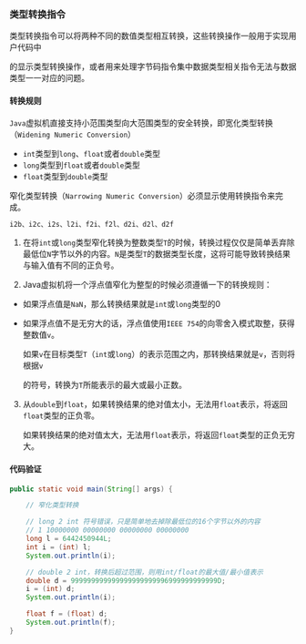 ### 类型转换指令

类型转换指令可以将两种不同的数值类型相互转换，这些转换操作一般用于实现用户代码中

的显示类型转换操作，或者用来处理字节码指令集中数据类型相关指令无法与数据类型一一对应的问题。



#### 转换规则

`Java`虚拟机直接支持小范围类型向大范围类型的安全转换，即宽化类型转换（`Widening Numeric Conversion`）

* `int`类型到`long`、`float`或者`double`类型
* `long`类型到`float`或者`double`类型
* `float`类型到`double`类型

窄化类型转换（`Narrowing Numeric Conversion`）必须显示使用转换指令来完成。

```java
i2b、i2c、i2s、l2i、f2i、f2l、d2i、d2l、d2f
```

1. 在将`int`或`long`类型窄化转换为整数类型`T`的时候，转换过程仅仅是简单丢弃除最低位`N`字节以外的内容。`N`是类型`T`的数据类型长度，这将可能导致转换结果与输入值有不同的正负号。

   

2. Java虚拟机将一个浮点值窄化为整型的时候必须遵循一下的转换规则：

* 如果浮点值是`NaN`，那么转换结果就是`int`或`long`类型的0

* 如果浮点值不是无穷大的话，浮点值使用`IEEE 754`的向零舍入模式取整，获得整数值`v`。

  如果`v`在目标类型`T`（`int`或`long`）的表示范围之内，那转换结果就是`v`，否则将根据`v`

  的符号，转换为`T`所能表示的最大或最小正数。

  

3. 从`double`到`float`，如果转换结果的绝对值太小，无法用`float`表示，将返回`float`类型的正负零。

   如果转换结果的绝对值太大，无法用`float`表示，将返回`float`类型的正负无穷大。



#### 代码验证

```java
public static void main(String[] args) {

    // 窄化类型转换

    // long 2 int 符号错误，只是简单地去掉除最低位的16个字节以外的内容
    // 1 10000000 00000000 00000000 00000000
    long l = 6442450944L;
    int i = (int) l;
    System.out.println(i);

    // double 2 int，转换后超过范围，则用int/float的最大值/最小值表示
    double d = 999999999999999999999996999999999999D;
    i = (int) d;
    System.out.println(i);

    float f = (float) d;
    System.out.println(f);
}
```

